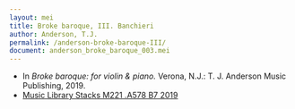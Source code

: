 ```yaml
---
layout: mei
title: Broke baroque, III. Banchieri
author: Anderson, T.J.
permalink: /anderson-broke-baroque-III/
document: anderson_broke_baroque_003.mei
---
```


- In *Broke baroque: for violin & piano.* Verona, N.J.: T. J. Anderson Music Publishing, 2019.
- <a href="https://tufts-primo.hosted.exlibrisgroup.com/permalink/f/bnf7qa/01TUN_ALMA21221659650003851" target="_blank">Music Library Stacks M221 .A578 B7 2019</a>
